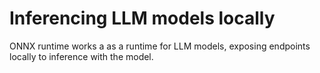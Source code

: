 # Inferencing LLM models locally

ONNX runtime works a as a runtime for LLM models, exposing endpoints locally to inference with the model.